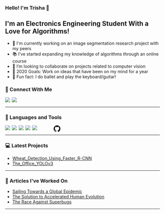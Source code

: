 ### Hello! I'm Trisha 👋

## I'm an Electronics Engineering Student With a Love for Algorithms!
- 🔬 I'm currently working on an image segmentation research project with my peers
- 📚 I’ve started expanding my knowledge of algorithms through an online course
- 👯 I’m looking to collaborate on projects related to computer vision
- 📝 2020 Goals: Work on ideas that have been on my mind for a year
- 🎵 Fun fact: I do ballet and play the keyboard/guitar!

### 🙌 Connect With Me

   [1]: https://www.linkedin.com/in/trisha-anil/
   [2]: https://www.kaggle.com/trishaanil
   [<img align="left" width="22px" src="https://cdn.jsdelivr.net/npm/simple-icons@v3/icons/linkedin.svg" />][1]
   [<img align="left" width="60px" src="https://upload.wikimedia.org/wikipedia/commons/7/7c/Kaggle_logo.png" />][2]
   
<br />

---

### 🔧 Languages and Tools

   <img align="left" width="22px" src="https://github.com/isocpp/logos/blob/master/cpp_logo.svg" />
   <img align="left" width="22px" src="https://upload.wikimedia.org/wikipedia/commons/c/c3/Python-logo-notext.svg" />
   <img align="left" width="22px" src="https://github.com/valohai/ml-logos/blob/master/tensorflow-tf.svg" />
   <img align="left" width="22px" src="https://github.com/valohai/ml-logos/blob/master/keras.svg" />
   <img align="left" width="70px" src="https://github.com/valohai/ml-logos/blob/master/pytorch.svg" />
   <img align="left" width="22px" src="https://raw.githubusercontent.com/github/explore/78df643247d429f6cc873026c0622819ad797942/topics/github/github.png" />
   
<br />

---

### 💻 Latest Projects
<!-- BLOG-POST-LIST:START -->
- [Wheat_Detection_Using_Faster_R-CNN](https://github.com/trisha-c-a/Wheat_Detection_Using_Faster_R-CNN)
- [The_Office_YOLOv3](https://github.com/trisha-c-a/The_Office_YOLOv3)
<!-- BLOG-POST-LIST:END -->

---

### 📕 Articles I've Worked On
<!-- BLOG-POST-LIST:START -->
- [Sailing Towards a Global Epidemic](https://themitpost.com/sailing-towards-global-epidemic/)
- [The Solution to Accelerated Human Evolution](https://themitpost.com/solution-accelerated-human-evolution/)
- [The Race Against Superbugs](https://themitpost.com/the-race-against-superbugs/)
<!-- BLOG-POST-LIST:END -->

---
